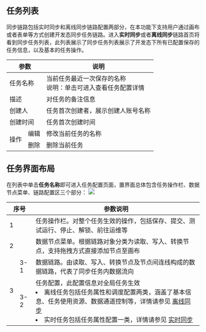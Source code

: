 ## 任务列表
同步链路包括实时同步和离线同步链路配置两部分，在本功能下支持用户通过画布或者表单等方式创建开发态同步任务链路。进入**实时同步**或者**离线同步**链路首页将看到同步任务列表，此列表展示了同步任务列表展示了开发态下所有已配置保存的任务信息，以及基本的任务操作。
<table>
<thead>
<tr>
<th colspan=2>参数</th>
<th >说明</th>
</tr>
</thead>
<tbody>
<tr>
<td colspan=2>任务名称</td>
<td>当前任务最近一次保存的名称<br>说明：单击可进入查看任务配置详情</td>
</tr>
<tr>
<td colspan=2>描述</td>
<td>对任务的备注信息</td>
</tr><tr>
<td colspan=2>创建人</td>
<td>任务首次创建者，展示创建人账号名称</td>
</tr>
<tr>
<td colspan=2>创建时间</td>
<td>任务首次创建时间</td>
</tr>
<tr>
<td rowspan=2>操作</td>
<td>编辑</td>
<td>修改当前任务的名称</td>
</tr>
<tr>
<td>删除</td>
<td>删除当前任务</td>
</tr>
</tbody>
</table>

## 任务界面布局
在列表中单击**任务名称**即可进入任务配置页面，置界面总体包含任务操作栏、数据节点菜单、链路配置区三个部分：
![](https://qcloudimg.tencent-cloud.cn/raw/d1b6024792b539969fffb14416b30b38.png)
<table>
<thead>
<tr>
<th colspan=2>序号</th>
<th >参数说明</th>
</tr>
</thead>
<tbody>
<tr>
<td colspan=2>1</td>
<td>任务操作栏。对整个任务生效的操作，包括保存、提交、测试运行、停止、解锁、前往运维等</td>
</tr>
<tr>
<td colspan=2>2</td>
<td>数据节点菜单。根据链路对象分类为读取、写入、转换节点，支持拖拽方式直接添加节点至画布</td>
</tr>
<tr>
<td rowspan=2>3</td>
<td>3-1</td>
<td>数据链路。由读取、写入、转换节点及节点间连线构成的数据链路，代表了同步任务内数据流向</td>
</tr>
<tr>
<td>3-2	</td>
<td>任务配置，此配置信息对全局任务生效<li>离线任务包括任务属性和调度配置两类，涵盖了基本信息、任务使用资源、数据通道控制等，详情请参见 <a href="https://cloud.tencent.com/document/product/1580/77357">离线同步</a>
<li>实时任务包括任务属性配置一类，详情请参见 <a href="https://cloud.tencent.com/document/product/1580/77352">实时同步</a></td>
</tr>
</tbody>
</table>
